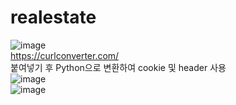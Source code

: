# realestate
![image](https://github.com/user-attachments/assets/e0513efe-1c6c-405f-9cf2-693f4f94a7c9)
<br>
https://curlconverter.com/
<br>
붙여넣기 후 Python으로 변환하여 cookie 및 header 사용
<br>
![image](https://github.com/user-attachments/assets/3e7eb5ef-c58b-44a3-a866-4155c7387db0)
<br>
![image](https://github.com/user-attachments/assets/84651fc8-1e30-4ec7-95c8-7c8a6561a73d)
